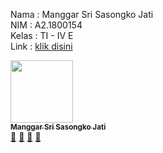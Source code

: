 Nama : Manggar Sri Sasongko Jati <br>
NIM : A2.1800154 <br>
Kelas : TI - IV E <br>
Link : <a href="https://aplikasibiodatasiswa.000webhostapp.com/" target="_blank">klik disini</a>

<tr>
     <!-- Baris 2 Max 7 Akun -->
     <td align="center"><a href="#"><img src="https://avatars0.githubusercontent.com/u/61769361?s=460&u=63a3756b2880bc06bafb56f49f64f9427085c7ee&v=4" width="100px;" alt=""/><br /><sub><b>Manggar Sri Sasongko Jati</b></sub></a><br /><a href="#" title="https://github.com/manggarsasongko/PABWEB-E">🔗</a> <a href="#" title="Documentation">📖</a> <a href="#" title="Profile">👀</a> <a href="#" title="Talks">📢</a></td>
  </tr>